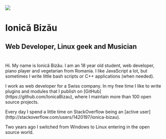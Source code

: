 <div class="header">
    <div class="text-center">
        <img src="/pages/avatar.jpg" class="rounded">
        <h1>Ionică Bizău</h1>
        <h2>Web Developer, <i class="fa fa-linux"></i> Linux geek and <i class="fa fa-music"></i> Musician</h2>
        <h1 class="text-center social">
            <a href="http://github.com/IonicaBizau" target="blank"><i class="fa fa-github-alt"></i></a>
            <a href="http://bitbucket.com/IonicaBizau" target="blank"><i class="fa fa-bitbucket"></i></a>
            <a href="http://twitter.com/IonicaBizau" target="blank"><i class="fa fa-twitter"></i></a>
            <a href="http://youtube.com/IonicaBizau" target="blank"><i class="fa fa-youtube"></i></a>
        </h1>
    </div>
</div>

<div class="content">
    <p>Hi. My name is Ionică Bizău. I am an 18 year old student, web developer, piano player and vegetarian from Romania. I like JavaScript a lot, but sometimes I write little bash scripts or C++ applications (when needed).</p>
    <p>I work as web developer for a Swiss company. In my free time I like to write plugins and modules that I publish on [GitHub](https://github.com/IonicaBizau), where I maintain more than 100 open source projects.</p>
    <p>Every day I spend a little time on StackOverflow being an [active user](http://stackoverflow.com/users/1420197/ionica-bizau).</p>
    <p>Two years ago I switched from Windows to Linux entering in the open source world.</p>
</div>
